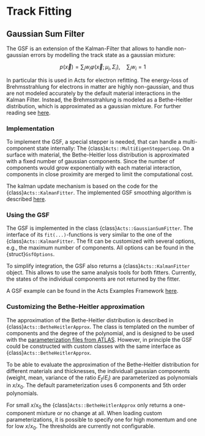 # Track Fitting

## Gaussian Sum Filter

The GSF is an extension of the Kalman-Filter that allows to handle non-gaussian errors by modelling the track state as a gaussian mixture:

$$
p(\vec{x}) = \sum_i w_i \varphi(\vec{x}; \mu_i, \Sigma_i), \quad \sum_i w_i = 1
$$

In particular this is used in Acts for electron refitting. The energy-loss of Brehmsstrahlung for electrons in matter are highly non-gaussian, and thus are not modeled accurately by the default material interactions in the Kalman Filter. Instead, the Brehmsstrahlung is modeled as a Bethe-Heitler distribution, which is approximated as a gaussian mixture. For further reading see [here](https://cds.cern.ch/record/1448253).

### Implementation

To implement the GSF, a special stepper is needed, that can handle a multi-component state internally: The {class}`Acts::MultiEigenStepperLoop`. On a surface with material, the Bethe-Heitler loss distribution is approximated  with a fixed number of gaussian components. Since the number of components would grow exponentially with each material interaction, components in close proximity are merged to limit the computational cost.

The kalman update mechanism is based on the code for the {class}`Acts::KalmanFitter`. The implemented GSF smoothing algorithm is described [here](https://doi.org/10.1016/S0010-4655(96)00155-5).

### Using the GSF

The GSF is implemented in the class {class}`Acts::GaussianSumFitter`. The interface of its `fit(...)`-functions is very similar to the one of the {class}`Acts::KalmanFitter`. The fit can be customized with several options, e.g., the maximum number of components. All options can be found in the {struct}`GsfOptions`.

To simplify integration, the GSF also returns a {class}`Acts::KalmanFitter` object. This allows to use the same analysis tools for both fitters. Currently, the states of the individual components are not returned by the fitter.

A GSF example can be found in the Acts Examples Framework [here](https://github.com/acts-project/acts/blob/main/Examples/Scripts/Python/truth_tracking_gsf.py).

### Customizing the Bethe-Heitler approximation

The approximation of the Bethe-Heitler distribution is described in {class}`Acts::BetheHeitlerApprox`. The class is templated on the number of components and the degree of the polynomial, and is designed to be used with the [parameterization files from ATLAS](https://gitlab.cern.ch/atlas/athena/-/tree/master/Tracking/TrkFitter/TrkGaussianSumFilter/Data). However, in principle the GSF could be constructed with custom classes with the same interface as {class}`Acts::BetheHeitlerApprox`.

To be able to evaluate the approximation of the Bethe-Heitler distribution for different materials and thicknesses, the individuall gaussian components (weight, mean, variance of the ratio $E_f/E_i$) are parameterized as polynomials in $x/x_0$. The default parameterization uses 6 components and 5th order polynomials.

For small $x/x_0$ the {class}`Acts::BetheHeitlerApprox` only returns a one-component mixture or no change at all. When loading custom parameterizations, it is possible to specify one for high momentum and one for low $x/x_0$. The thresholds are currently not configurable.
